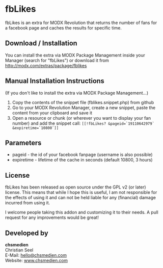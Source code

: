 # fbLikes
fbLikes is an extra for MODX Revolution that returns the number of fans for a facebook page and caches the results for specific time.


## Download / Installation

You can install the extra via MODX Package Management inside your Manager (search for "fbLikes") or download it from http://modx.com/extras/package/fblikes


## Manual Installation Instructions

(If you don't like to install the extra via MODX Package Management...)

1. Copy the contents of the snippet file (fblikes.snippet.php) from github
2. Go to your MODX Revolution Manager, create a new snippet, paste the content from your clipboard and save it
3. Open a resource or chunk (or wherever you want to display your fan number) and add the snippet call:
    ```[[!fbLikes? &pageid=`19110642979` &expiretime=`10800`]]```

## Parameters

* pageid - the id of your facebook fanpage (username is also possible)
* expiretime - lifetime of the cache in seconds (default 10800, 3 hours)


## License
fbLikes has been released as open source under the GPL v2 (or later) license. This means that while I hope this is useful,
I am not responsible for the effects of using it and can not be held liable for any (financial) damage incurred from using it.

I welcome people taking this addon and customizing it to their needs. A pull request for any improvements would be great!


## Developed by
**chsmedien**  
Christian Seel  
E-Mail: hello@chsmedien.com  
Website: www.chsmedien.com  